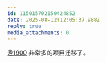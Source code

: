 ```yaml
---
id: 115015702150424852
date: 2025-08-12T12:05:37.988Z
reply: true
media_attachments: 0
---
```


[@1900](https://social.1900.live/@1900) 非常多的项目迁移了。

